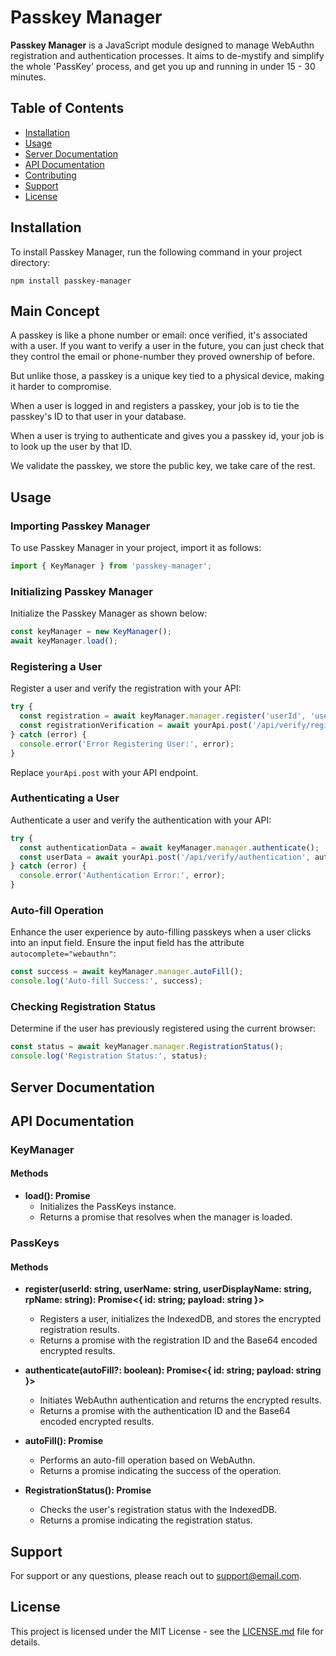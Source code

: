 # Passkey Manager

**Passkey Manager** is a JavaScript module designed to manage WebAuthn registration and authentication processes. It aims to de-mystify and simplify the whole 'PassKey' process, and get you up and running in under 15 - 30 minutes.

## Table of Contents
- [Installation](#installation)
- [Usage](#usage)
- [Server Documentation](#server-documentation)
- [API Documentation](#api-documentation)
- [Contributing](#contributing)
- [Support](#support)
- [License](#license)

## Installation

To install Passkey Manager, run the following command in your project directory:

```
npm install passkey-manager
```

## Main Concept

A passkey is like a phone number or email: once verified, it's associated with a user. If you want to verify a user in the future, you can just check that they control the email or phone-number they proved ownership of before.

But unlike those, a passkey is a unique key tied to a physical device, making it harder to compromise.

When a user is logged in and registers a passkey, your job is to tie the passkey's ID to that user in your database.

When a user is trying to authenticate and gives you a passkey id, your job is to look up the user by that ID.

We validate the passkey, we store the public key, we take care of the rest.

## Usage

### Importing Passkey Manager

To use Passkey Manager in your project, import it as follows:

```javascript
import { KeyManager } from 'passkey-manager';
```

### Initializing Passkey Manager

Initialize the Passkey Manager as shown below:

```javascript
const keyManager = new KeyManager();
await keyManager.load();
```

### Registering a User

Register a user and verify the registration with your API:

```javascript
try {
  const registration = await keyManager.manager.register('userId', 'userName', 'userDisplayName', 'rpName');
  const registrationVerification = await yourApi.post('/api/verify/registration', registration);
} catch (error) {
  console.error('Error Registering User:', error);
}
```
Replace `yourApi.post` with your API endpoint.

### Authenticating a User

Authenticate a user and verify the authentication with your API:

```javascript
try {
  const authenticationData = await keyManager.manager.authenticate();
  const userData = await yourApi.post('/api/verify/authentication', authenticationData);
} catch (error) {
  console.error('Authentication Error:', error);
}
```

### Auto-fill Operation

Enhance the user experience by auto-filling passkeys when a user clicks into an input field. Ensure the input field has the attribute `autocomplete="webauthn"`:

```javascript
const success = await keyManager.manager.autoFill();
console.log('Auto-fill Success:', success);
```

### Checking Registration Status

Determine if the user has previously registered using the current browser:

```javascript
const status = await keyManager.manager.RegistrationStatus();
console.log('Registration Status:', status);
```

## Server Documentation



## API Documentation

### KeyManager

#### Methods

- **load(): Promise<void>**
  - Initializes the PassKeys instance.
  - Returns a promise that resolves when the manager is loaded.

### PassKeys

#### Methods

- **register(userId: string, userName: string, userDisplayName: string, rpName: string): Promise<{ id: string; payload: string }>**
  - Registers a user, initializes the IndexedDB, and stores the encrypted registration results.
  - Returns a promise with the registration ID and the Base64 encoded encrypted results.

- **authenticate(autoFill?: boolean): Promise<{ id: string; payload: string }>**
  - Initiates WebAuthn authentication and returns the encrypted results.
  - Returns a promise with the authentication ID and the Base64 encoded encrypted results.

- **autoFill(): Promise<boolean>**
  - Performs an auto-fill operation based on WebAuthn.
  - Returns a promise indicating the success of the operation.

- **RegistrationStatus(): Promise<string>**
  - Checks the user's registration status with the IndexedDB.
  - Returns a promise indicating the registration status.

## Support

For support or any questions, please reach out to [support@email.com](mailto:support@email.com).

## License

This project is licensed under the MIT License - see the [LICENSE.md](LICENSE.md) file for details.
